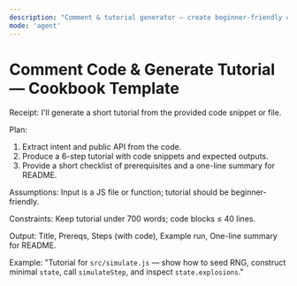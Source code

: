 ```yaml
---
description: "Comment & tutorial generator — create beginner-friendly comments and a short README from provided code." 
mode: 'agent'
---
```


# Comment Code & Generate Tutorial — Cookbook Template

Receipt: I'll generate a short tutorial from the provided code snippet or file.

Plan:
1) Extract intent and public API from the code.
2) Produce a 6-step tutorial with code snippets and expected outputs.
3) Provide a short checklist of prerequisites and a one-line summary for README.

Assumptions: Input is a JS file or function; tutorial should be beginner-friendly.

Constraints: Keep tutorial under 700 words; code blocks ≤ 40 lines.

Output: Title, Prereqs, Steps (with code), Example run, One-line summary for README.

Example: "Tutorial for `src/simulate.js` — show how to seed RNG, construct minimal `state`, call `simulateStep`, and inspect `state.explosions`."
